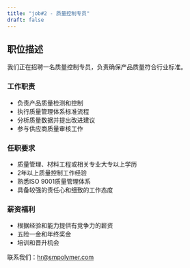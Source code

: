 ```yaml
---
title: "job#2 - 质量控制专员"
draft: false
---
```


## 职位描述

我们正在招聘一名质量控制专员，负责确保产品质量符合行业标准。

### 工作职责
- 负责产品质量检测和控制
- 执行质量管理体系标准流程
- 分析质量数据并提出改进建议
- 参与供应商质量审核工作

### 任职要求
- 质量管理、材料工程或相关专业大专以上学历
- 2年以上质量控制工作经验
- 熟悉ISO 9001质量管理体系
- 具备较强的责任心和细致的工作态度

### 薪资福利
- 根据经验和能力提供有竞争力的薪资
- 五险一金和年终奖金
- 培训和晋升机会

联系我们：hr@smpolymer.com